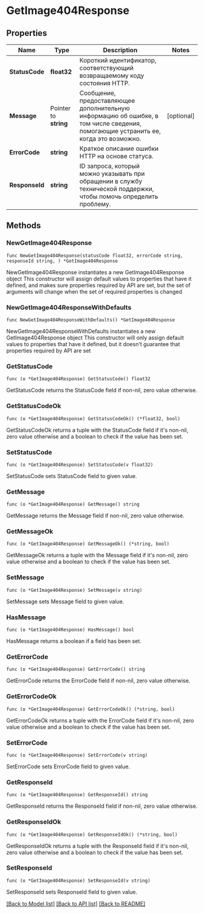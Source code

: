 # GetImage404Response

## Properties

Name | Type | Description | Notes
------------ | ------------- | ------------- | -------------
**StatusCode** | **float32** | Короткий идентификатор, соответствующий возвращаемому коду состояния HTTP. | 
**Message** | Pointer to **string** | Сообщение, предоставляющее дополнительную информацию об ошибке, в том числе сведения, помогающие устранить ее, когда это возможно. | [optional] 
**ErrorCode** | **string** | Краткое описание ошибки HTTP на основе статуса. | 
**ResponseId** | **string** | ID запроса, который можно указывать при обращении в службу технической поддержки, чтобы помочь определить проблему. | 

## Methods

### NewGetImage404Response

`func NewGetImage404Response(statusCode float32, errorCode string, responseId string, ) *GetImage404Response`

NewGetImage404Response instantiates a new GetImage404Response object
This constructor will assign default values to properties that have it defined,
and makes sure properties required by API are set, but the set of arguments
will change when the set of required properties is changed

### NewGetImage404ResponseWithDefaults

`func NewGetImage404ResponseWithDefaults() *GetImage404Response`

NewGetImage404ResponseWithDefaults instantiates a new GetImage404Response object
This constructor will only assign default values to properties that have it defined,
but it doesn't guarantee that properties required by API are set

### GetStatusCode

`func (o *GetImage404Response) GetStatusCode() float32`

GetStatusCode returns the StatusCode field if non-nil, zero value otherwise.

### GetStatusCodeOk

`func (o *GetImage404Response) GetStatusCodeOk() (*float32, bool)`

GetStatusCodeOk returns a tuple with the StatusCode field if it's non-nil, zero value otherwise
and a boolean to check if the value has been set.

### SetStatusCode

`func (o *GetImage404Response) SetStatusCode(v float32)`

SetStatusCode sets StatusCode field to given value.


### GetMessage

`func (o *GetImage404Response) GetMessage() string`

GetMessage returns the Message field if non-nil, zero value otherwise.

### GetMessageOk

`func (o *GetImage404Response) GetMessageOk() (*string, bool)`

GetMessageOk returns a tuple with the Message field if it's non-nil, zero value otherwise
and a boolean to check if the value has been set.

### SetMessage

`func (o *GetImage404Response) SetMessage(v string)`

SetMessage sets Message field to given value.

### HasMessage

`func (o *GetImage404Response) HasMessage() bool`

HasMessage returns a boolean if a field has been set.

### GetErrorCode

`func (o *GetImage404Response) GetErrorCode() string`

GetErrorCode returns the ErrorCode field if non-nil, zero value otherwise.

### GetErrorCodeOk

`func (o *GetImage404Response) GetErrorCodeOk() (*string, bool)`

GetErrorCodeOk returns a tuple with the ErrorCode field if it's non-nil, zero value otherwise
and a boolean to check if the value has been set.

### SetErrorCode

`func (o *GetImage404Response) SetErrorCode(v string)`

SetErrorCode sets ErrorCode field to given value.


### GetResponseId

`func (o *GetImage404Response) GetResponseId() string`

GetResponseId returns the ResponseId field if non-nil, zero value otherwise.

### GetResponseIdOk

`func (o *GetImage404Response) GetResponseIdOk() (*string, bool)`

GetResponseIdOk returns a tuple with the ResponseId field if it's non-nil, zero value otherwise
and a boolean to check if the value has been set.

### SetResponseId

`func (o *GetImage404Response) SetResponseId(v string)`

SetResponseId sets ResponseId field to given value.



[[Back to Model list]](../README.md#documentation-for-models) [[Back to API list]](../README.md#documentation-for-api-endpoints) [[Back to README]](../README.md)


